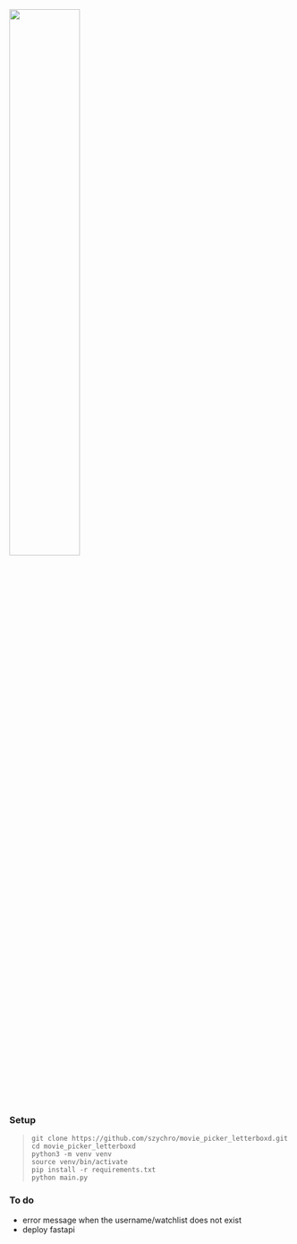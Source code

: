 <img src="https:[//github.com/favicon.ico](https://github.com/user-attachments/assets/43fb0dfc-2508-4f19-a209-3b02ed2c45ab" width=50% height=50%>

### Setup

> ```
> git clone https://github.com/szychro/movie_picker_letterboxd.git
> cd movie_picker_letterboxd
> python3 -m venv venv
> source venv/bin/activate
> pip install -r requirements.txt
> python main.py
> ```
>

### To do

- error message when the username/watchlist does not exist
- deploy fastapi

